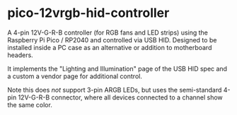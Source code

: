 # pico-12vrgb-hid-controller

A 4-pin 12V-G-R-B controller (for RGB fans and LED strips) using the Raspberry
Pi Pico / RP2040 and controlled via USB HID. Designed to be installed inside a
PC case as an alternative or addition to motherboard headers.

It implements the "Lighting and Illumination" page of the USB HID spec and a
custom a vendor page for additional control.

Note this does *not* support 3-pin ARGB LEDs, but uses the semi-standard 4-pin
12V-G-R-B connector, where all devices connected to a channel show the same
color.
